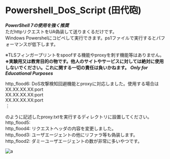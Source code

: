 # Powershell_DoS_Script (田代砲)
***PowerShell 7の使用を強く推奨***  
ただhttpリクエストをUA偽装して送りまくるだけです。  
Windows Powershelにコピペして実行できます。ps1ファイルで実行するとパフォーマンスが低下します。  
  
※TLSフィンガープリントをspoofする機能やproxyを刺す機能等はありません。  
**※実験用又は教育目的の物です。他人のサイトやサービスに対しては絶対に使用しないでください。これに関する一切の責任は負いかねます。**
***Only for Educational Purposes***

http_flood6: DoS攻撃検知回避機能とproxyに対応しました。使用する場合は  
XX.XX.XX.XX:port  
XX.XX.XX.XX:port  
XX.XX.XX.XX:port  
       ︙  
  
のように記述したproxy.txtを実行するディレクトリに設置してください。  
http_flood5:   
http_flood4: リクエストヘッダの内容を変更しました。  
http_flood3: ユーザエージェントの他にリファラ等も偽装します。  
http_flood2: ダミーユーザエージェントの数が非常に多いやつです。  
  
![a](https://github.com/rifurekusyon/Powershell_DoS_Script/assets/108679694/5449735b-7366-40e0-bf89-fd864494f9ad)

